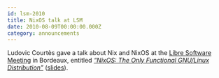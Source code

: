 ```yaml
---
id: lsm-2010
title: NixOS talk at LSM 
date: 2010-08-09T00:00:00.000Z
category: announcements
---
```

Ludovic Courtès gave a talk about Nix and NixOS at the [Libre Software Meeting](https://web.archive.org/web/20200204030015/http://2010.rmll.info/spip.php?lang=en) in Bordeaux, entitled [_“NixOS: The Only Functional GNU/Linux Distribution”_](https://web.archive.org/web/20200422145743/http://2010.rmll.info/NixOS-The-Only-Functional-GNU-Linux-Distribution.html?lang=en) ([slides](http://2010.rmll.info/IMG/pdf/LSM2010-OS-NixOS.pdf)).

